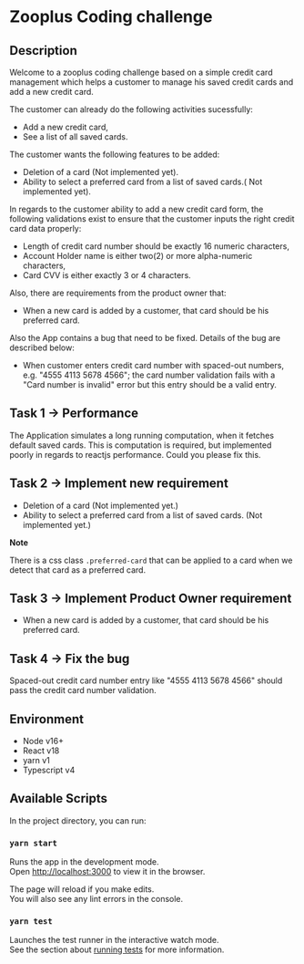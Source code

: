 # Zooplus Coding challenge
## Description
Welcome to a zooplus coding challenge based on a simple credit card management which helps a customer to manage his saved credit cards and add a new credit card.

The customer can already do the following activities sucessfully:

- Add a new credit card,
- See a list of all saved cards.

The customer wants the following features to be added:
- Deletion of a card (Not implemented yet).
- Ability to select a preferred card from a list of saved cards.( Not implemented yet).

In regards to the customer ability to add a new credit card form, the following validations exist to ensure that the customer inputs the right credit card data properly:

- Length of credit card number should be exactly 16 numeric characters,
- Account Holder name is either two(2) or more alpha-numeric characters,
- Card CVV is either exactly 3 or 4 characters.

Also, there are requirements from the product owner that:
- When a new card is added by a customer, that card should be his preferred card.

Also the App contains a bug that need to be fixed.
Details of the bug are described below:

- When customer enters credit card number with spaced-out numbers, e.g. "4555 4113 5678 4566"; the card number validation fails with a "Card number is invalid" error but this entry should be a valid entry.



## Task 1 -> Performance 

The Application simulates a long running computation, when it fetches default saved cards. This is computation is required, but implemented poorly in regards to reactjs performance. Could you please fix this.


## Task 2 -> Implement new requirement

- Deletion of a card (Not implemented yet.)
- Ability to select a preferred card from a list of saved cards. (Not implemented yet.)

**Note** 

There is a css class `.preferred-card` that can be applied to a card when we detect that card as a preferred card.

## Task 3 -> Implement Product Owner requirement

- When a new card is added by a customer, that card should be his preferred card.


## Task 4 -> Fix the bug

Spaced-out credit card number entry like "4555 4113 5678 4566" should pass the credit card number validation.



##  Environment
- Node v16+
- React v18
- yarn v1
- Typescript v4

## Available Scripts

In the project directory, you can run:

### `yarn start`

Runs the app in the development mode.\
Open [http://localhost:3000](http://localhost:3000) to view it in the browser.

The page will reload if you make edits.\
You will also see any lint errors in the console.

### `yarn test`

Launches the test runner in the interactive watch mode.\
See the section about [running tests](https://facebook.github.io/create-react-app/docs/running-tests) for more information.

